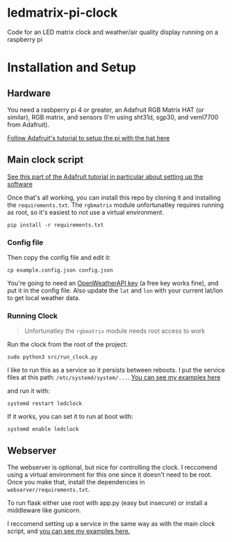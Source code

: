 # ledmatrix-pi-clock
Code for an LED matrix clock and weather/air quality display running on a raspberry pi

# Installation and Setup
## Hardware
You need a rasbperry pi 4 or greater, an Adafruit RGB Matrix HAT (or similar), RGB matrix, and sensors (I'm using sht31d, sgp30, and veml7700 from Adafruit).

[Follow Adafruit's tutorial to setup the pi with the hat here](https://learn.adafruit.com/adafruit-rgb-matrix-plus-real-time-clock-hat-for-raspberry-pi)

## Main clock script
[See this part of the Adafruit tutorial in particular about setting up the software](https://learn.adafruit.com/adafruit-rgb-matrix-plus-real-time-clock-hat-for-raspberry-pi/driving-matrices#step-6-log-into-your-pi-to-install-and-run-software-1745233)

Once that's all working, you can install this repo by cloning it and installing the `requirements.txt`. The `rgbmatrix` module unfortunatley requires running as root, so it's easiest to not use a virtual environment.

```
pip install -r requirements.txt
```

### Config file

Then copy the config file and edit it:

```
cp example.config.json config.json
```

You're going to need an [OpenWeatherAPI key](https://openweathermap.org/api) (a free key works fine), and put it in the config file. Also update the `lat` and `lon` with your current lat/lon to get local weather data.

### Running Clock

> Unfortunatley the `rgbmatrix` module needs root access to work

Run the clock from the root of the project:

```
sudo python3 src/run_clock.py
```

I like to run this as a service so it persists between reboots. I put the service files at this path: `/etc/systemd/system/...`. [You can see my examples here]( https://github.com/ethanhjennings/ledmatrix-pi-clock/tree/main/example_services)

and run it with:
```
systemd restart ledclock
```

If it works, you can set it to run at boot with:

```
systemd enable ledclock
```

## Webserver

The webserver is optional, but nice for controlling the clock. I reccomend using a virtual environment for this one since it doesn't need to be root. Once you make that, install the dependencies in `webserver/requirements.txt`.

To run flask either use root with app.py (easy but insecure) or install a middleware like gunicorn.

I reccomend setting up a service in the same way as with the main clock script, and [you can see my examples here.]( https://github.com/ethanhjennings/ledmatrix-pi-clock/tree/main/example_services)
